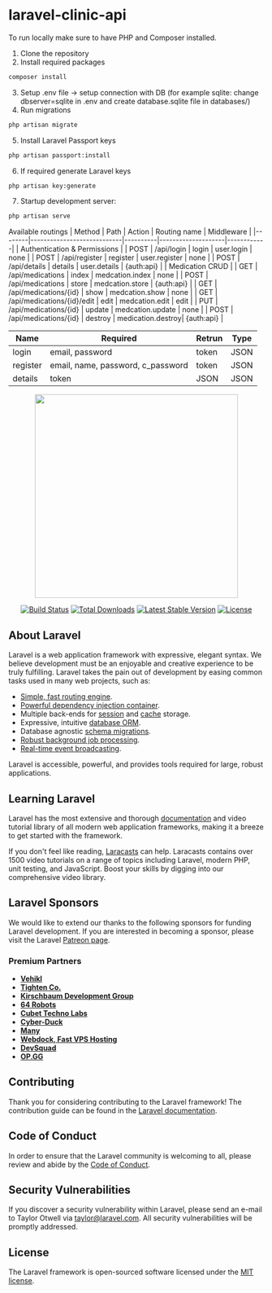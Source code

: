 # laravel-clinic-api
To run locally make sure to have PHP and Composer installed.

1. Clone the repository
2. Install required packages
```bash
composer install
```
3. Setup .env file -> setup connection with DB (for example sqlite: change dbserver=sqlite in .env and create database.sqlite file in databases/)
4. Run migrations
```bash
php artisan migrate
```
5. Install Laravel Passport keys
```bash
php artisan passport:install
```
6. If required generate Laravel keys
```bash
php artisan key:generate
```
7. Startup development server:
```bash
php artisan serve
```

Available routings
| Method | Path                       | Action   | Routing name       | Middleware |
|--------|----------------------------|----------|--------------------|------------|
|                     Authentication & Permissions                                 |
| POST   | /api/login                 | login    | user.login         | none       |
| POST   | /api/register              | register | user.register      | none       |
| POST   | /api/details               | details  | user.details       | {auth:api} |
|                          Medication CRUD                                         |
| GET    | /api/medications           | index     | medcation.index   | none       |
| POST   | /api/medications           | store     | medcation.store   | {auth:api} |
| GET    | /api/medications/{id}      | show      | medcation.show    | none       |
| GET    | /api/medications/{id}/edit | edit      | medcation.edit    | edit       |
| PUT    | /api/medications/{id}      | update    | medcation.update  | none       |
| POST   | /api/medications/{id}      | destroy   | medication.destroy| {auth:api} |


| Name     | Required                          | Retrun | Type |
|----------|-----------------------------------|--------|------|
| login    | email, password                   | token  | JSON |
| register | email, name, password, c_password | token  | JSON |
| details  | token                             | JSON   | JSON |

<p align="center"><a href="https://laravel.com" target="_blank"><img src="https://raw.githubusercontent.com/laravel/art/master/logo-lockup/5%20SVG/2%20CMYK/1%20Full%20Color/laravel-logolockup-cmyk-red.svg" width="400"></a></p>

<p align="center">
<a href="https://travis-ci.org/laravel/framework"><img src="https://travis-ci.org/laravel/framework.svg" alt="Build Status"></a>
<a href="https://packagist.org/packages/laravel/framework"><img src="https://img.shields.io/packagist/dt/laravel/framework" alt="Total Downloads"></a>
<a href="https://packagist.org/packages/laravel/framework"><img src="https://img.shields.io/packagist/v/laravel/framework" alt="Latest Stable Version"></a>
<a href="https://packagist.org/packages/laravel/framework"><img src="https://img.shields.io/packagist/l/laravel/framework" alt="License"></a>
</p>

## About Laravel

Laravel is a web application framework with expressive, elegant syntax. We believe development must be an enjoyable and creative experience to be truly fulfilling. Laravel takes the pain out of development by easing common tasks used in many web projects, such as:

- [Simple, fast routing engine](https://laravel.com/docs/routing).
- [Powerful dependency injection container](https://laravel.com/docs/container).
- Multiple back-ends for [session](https://laravel.com/docs/session) and [cache](https://laravel.com/docs/cache) storage.
- Expressive, intuitive [database ORM](https://laravel.com/docs/eloquent).
- Database agnostic [schema migrations](https://laravel.com/docs/migrations).
- [Robust background job processing](https://laravel.com/docs/queues).
- [Real-time event broadcasting](https://laravel.com/docs/broadcasting).

Laravel is accessible, powerful, and provides tools required for large, robust applications.

## Learning Laravel

Laravel has the most extensive and thorough [documentation](https://laravel.com/docs) and video tutorial library of all modern web application frameworks, making it a breeze to get started with the framework.

If you don't feel like reading, [Laracasts](https://laracasts.com) can help. Laracasts contains over 1500 video tutorials on a range of topics including Laravel, modern PHP, unit testing, and JavaScript. Boost your skills by digging into our comprehensive video library.

## Laravel Sponsors

We would like to extend our thanks to the following sponsors for funding Laravel development. If you are interested in becoming a sponsor, please visit the Laravel [Patreon page](https://patreon.com/taylorotwell).

### Premium Partners

- **[Vehikl](https://vehikl.com/)**
- **[Tighten Co.](https://tighten.co)**
- **[Kirschbaum Development Group](https://kirschbaumdevelopment.com)**
- **[64 Robots](https://64robots.com)**
- **[Cubet Techno Labs](https://cubettech.com)**
- **[Cyber-Duck](https://cyber-duck.co.uk)**
- **[Many](https://www.many.co.uk)**
- **[Webdock, Fast VPS Hosting](https://www.webdock.io/en)**
- **[DevSquad](https://devsquad.com)**
- **[OP.GG](https://op.gg)**

## Contributing

Thank you for considering contributing to the Laravel framework! The contribution guide can be found in the [Laravel documentation](https://laravel.com/docs/contributions).

## Code of Conduct

In order to ensure that the Laravel community is welcoming to all, please review and abide by the [Code of Conduct](https://laravel.com/docs/contributions#code-of-conduct).

## Security Vulnerabilities

If you discover a security vulnerability within Laravel, please send an e-mail to Taylor Otwell via [taylor@laravel.com](mailto:taylor@laravel.com). All security vulnerabilities will be promptly addressed.

## License

The Laravel framework is open-sourced software licensed under the [MIT license](https://opensource.org/licenses/MIT).
